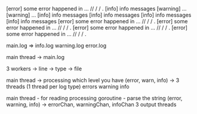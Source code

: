 [error] some error happened in ... // / / .
[info] info messages
[warning] ...
[warning] ...
[info] info messages
[info] info messages
[info] info messages
[info] info messages
[error] some error happened in ... // / / .
[error] some error happened in ... // / / .
[error] some error happened in ... // / / .
[error] some error happened in ... // / / .


main.log =>
  info.log
  warning.log
  error.log

main thread -> main.log

3 workers -> line -> type -> file


main thread -> processing which level you have (error, warn, info) ->
3 threads (1 thread per log type)
  errors
  warning
  info

main thread - for reading
processing goroutine - parse the string (error, warning, info) -> errorChan, warningChan, infoChan
3 output threads
